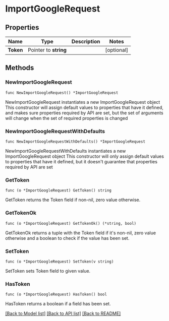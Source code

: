 # ImportGoogleRequest

## Properties

Name | Type | Description | Notes
------------ | ------------- | ------------- | -------------
**Token** | Pointer to **string** |  | [optional] 

## Methods

### NewImportGoogleRequest

`func NewImportGoogleRequest() *ImportGoogleRequest`

NewImportGoogleRequest instantiates a new ImportGoogleRequest object
This constructor will assign default values to properties that have it defined,
and makes sure properties required by API are set, but the set of arguments
will change when the set of required properties is changed

### NewImportGoogleRequestWithDefaults

`func NewImportGoogleRequestWithDefaults() *ImportGoogleRequest`

NewImportGoogleRequestWithDefaults instantiates a new ImportGoogleRequest object
This constructor will only assign default values to properties that have it defined,
but it doesn't guarantee that properties required by API are set

### GetToken

`func (o *ImportGoogleRequest) GetToken() string`

GetToken returns the Token field if non-nil, zero value otherwise.

### GetTokenOk

`func (o *ImportGoogleRequest) GetTokenOk() (*string, bool)`

GetTokenOk returns a tuple with the Token field if it's non-nil, zero value otherwise
and a boolean to check if the value has been set.

### SetToken

`func (o *ImportGoogleRequest) SetToken(v string)`

SetToken sets Token field to given value.

### HasToken

`func (o *ImportGoogleRequest) HasToken() bool`

HasToken returns a boolean if a field has been set.


[[Back to Model list]](../README.md#documentation-for-models) [[Back to API list]](../README.md#documentation-for-api-endpoints) [[Back to README]](../README.md)


